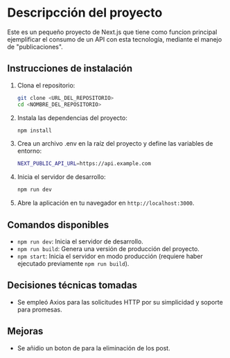# Descripcción del proyecto
Este es un pequeño proyecto de Next.js que tiene como funcion principal ejemplificar el consumo de un API con esta tecnología, mediante el manejo de "publicaciones".

## Instrucciones de instalación

1. Clona el repositorio:
   ```bash
   git clone <URL_DEL_REPOSITORIO>
   cd <NOMBRE_DEL_REPOSITORIO>
   ```

2. Instala las dependencias del proyecto:
   ```bash
   npm install
   ```
3. Crea un archivo .env en la raíz del proyecto y define las variables de entorno:
   ```bash
   NEXT_PUBLIC_API_URL=https://api.example.com
   ```
   
4. Inicia el servidor de desarrollo:
   ```bash
   npm run dev
   ```

5. Abre la aplicación en tu navegador en `http://localhost:3000`.

## Comandos disponibles

- `npm run dev`: Inicia el servidor de desarrollo.
- `npm run build`: Genera una versión de producción del proyecto.
- `npm start`: Inicia el servidor en modo producción (requiere haber ejecutado previamente `npm run build`).

## Decisiones técnicas tomadas

- Se empleó Axios para las solicitudes HTTP por su simplicidad y soporte para promesas.

## Mejoras

- Se añidio un boton de para la eliminación de los post.
